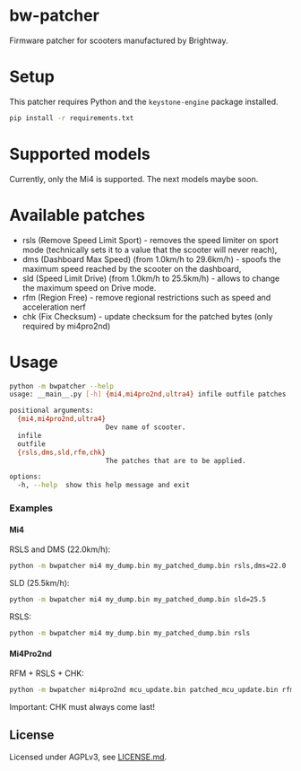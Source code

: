 # bw-patcher
Firmware patcher for scooters manufactured by Brightway.

# Setup
This patcher requires Python and the `keystone-engine` package installed.

```bash
pip install -r requirements.txt
```

# Supported models
Currently, only the Mi4 is supported. The next models maybe soon.

# Available patches
- rsls (Remove Speed Limit Sport) - removes the speed limiter on sport mode (technically sets it to a value that the scooter will never reach),
- dms (Dashboard Max Speed) (from 1.0km/h to 29.6km/h) - spoofs the maximum speed reached by the scooter on the dashboard,
- sld (Speed Limit Drive) (from 1.0km/h to 25.5km/h) - allows to change the maximum speed on Drive mode.
- rfm (Region Free) - remove regional restrictions such as speed and acceleration nerf
- chk (Fix Checksum) - update checksum for the patched bytes (only required by mi4pro2nd)

# Usage
```bash
python -m bwpatcher --help
usage: __main__.py [-h] {mi4,mi4pro2nd,ultra4} infile outfile patches

positional arguments:
  {mi4,mi4pro2nd,ultra4}
                        Dev name of scooter.
  infile
  outfile
  {rsls,dms,sld,rfm,chk}
                        The patches that are to be applied.

options:
  -h, --help  show this help message and exit
```

### Examples

#### Mi4
RSLS and DMS (22.0km/h):
```bash
python -m bwpatcher mi4 my_dump.bin my_patched_dump.bin rsls,dms=22.0
```

SLD (25.5km/h):
```bash
python -m bwpatcher mi4 my_dump.bin my_patched_dump.bin sld=25.5
```

RSLS:
```bash
python -m bwpatcher mi4 my_dump.bin my_patched_dump.bin rsls
```

#### Mi4Pro2nd
RFM + RSLS + CHK:
```bash
python -m bwpatcher mi4pro2nd mcu_update.bin patched_mcu_update.bin rfm,rsls,chk
```
Important: CHK must always come last!

## License
Licensed under AGPLv3, see [LICENSE.md](LICENSE.md).
